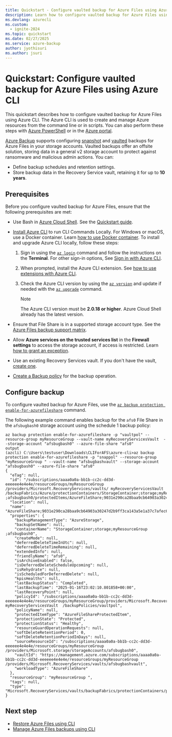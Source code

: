 ```yaml
---
title: Quickstart - Configure vaulted backup for Azure Files using Azure CLI
description: Learn how to configure vaulted backup for Azure Files using Azure CLI.
ms.devlang: azurecli
ms.custom:
  - ignite-2024
ms.topic: quickstart
ms.date: 02/27/2025
ms.service: azure-backup
author: jyothisuri
ms.author: jsuri
---
```


#  Quickstart: Configure vaulted backup for Azure Files using Azure CLI

This quickstart describes how to configure vaulted backup for Azure Files using Azure CLI. The Azure CLI is used to create and manage Azure resources from the command line or in scripts. You can also perform these steps with [Azure PowerShell](quick-backup-azure-files-vault-tier-powershell.md) or in the [Azure portal](quick-backup-azure-files-vault-tier-portal.md).

[Azure Backup](backup-overview.md) supports configuring [snapshot](azure-file-share-backup-overview.md?tabs=snapshot) and [vaulted](azure-file-share-backup-overview.md?tabs=vault-standard) backups for Azure Files in your storage accounts. Vaulted backups offer an offsite solution, storing data in a general v2 storage account to protect against ransomware and malicious admin actions. You can:

- Define backup schedules and retention settings.
- Store backup data in the Recovery Service vault, retaining it for up to **10 years**.

## Prerequisites

Before you configure vaulted backup for Azure Files, ensure that the following prerequisites are met:

- Use Bash in [Azure Cloud Shell](/azure/cloud-shell/overview). See the [Quickstart guide](/azure/cloud-shell/quickstart).

- [Install Azure CLI](/cli/azure/install-azure-cli) to run CLI Commands Locally. For Windows or macOS, use a Docker container. Learn [how to use Docker container](/cli/azure/run-azure-cli-docker).
  To install and upgrade Azure CLI locally, follow these steps:

  1. Sign in using the [`az login`](/cli/azure/reference-index#az-login) command and follow the instructions on the **Terminal**.
     For other sign-in options, See [Sign in with Azure CLI](/cli/azure/authenticate-azure-cli).
  1. When prompted, install the Azure CLI extension. See [how to use extensions with Azure CLI](/cli/azure/azure-cli-extensions-overview).
  1. Check the Azure CLI version  by using the [`az version`](/cli/azure/reference-index?#az-version) and update if needed with the [`az upgrade`](/cli/azure/reference-index?#az-upgrade) command.

     >[!Note]
     >The Azure CLI version must be **2.0.18 or higher**. Azure Cloud Shell already has the latest version.

- Ensure that File Share is in a supported storage account type. See the [Azure Files backup support matrix](azure-file-share-support-matrix.md).

- Allow **Azure services on the trusted services list**  in the **Firewall settings** to access the storage account, if access is restricted. Learn [how to grant an exception](/azure/storage/common/storage-network-security?tabs=azure-portal#manage-exceptions).
- Use an existing Recovery Services vault. If you don't have the vault, [create one](backup-afs-cli.md#create-a-recovery-services-vault).
- [Create a Backup policy](manage-afs-backup-cli.md?tabs=vault-standard#create-a-backup-policy) for the backup operation.

## Configure backup

To configure vaulted backup for Azure Files, use the [`az backup protection enable-for-azurefileshare`](/cli/azure/backup/protection#az-backup-protection-enable-for-azurefileshare) command.

The following example command enables backup for the `afs0` File Share in the `afsbugbash0` storage account using the schedule 1 backup policy:

```azurecli-interactive
az backup protection enable-for-azurefileshare -p "vaultpol" --resource-group myResourceGroup --vault-name myRecoveryServicesVault  --storage-account "afsbugbash0" --azure-file-share "afs0" 
output
(azcli) C:\Users\testuser\Downloads\CLIForAFS\azure-cli>az backup protection enable-for-azurefileshare -p "snappol" --resource-group "myResourceGroup " --vault-name "afsbugbashvault" --storage-account "afsbugbash0" --azure-file-share "afs0"
{
  "eTag": null,
  "id": "/subscriptions/aaaa0a0a-bb1b-cc2c-dd3d-eeeeee4e4e4e/resourceGroups/myResourceGroup /providers/Microsoft.RecoveryServices/vaults/ myRecoveryServicesVault  /backupFabrics/Azure/protectionContainers/StorageContainer;storage;myResourceGroup ;afsbugbash0/protectedItems/AzureFileShare;9031e290ca28baa9cb64903a30247d2b9ff3ca143a5e1a37c7afec6b2ff1a2e4",
  "location": null,
  "name": "AzureFileShare;9031e290ca28baa9cb64903a30247d2b9ff3ca143a5e1a37c7afec6b2ff1a2e4",
  "properties": {
    "backupManagementType": "AzureStorage",
    "backupSetName": null,
    "containerName": "StorageContainer;storage;myResourceGroup ;afsbugbash0",
    "createMode": null,
    "deferredDeleteTimeInUtc": null,
    "deferredDeleteTimeRemaining": null,
    "extendedInfo": null,
    "friendlyName": "afs0",
    "isArchiveEnabled": false,
    "isDeferredDeleteScheduleUpcoming": null,
    "isRehydrate": null,
    "isScheduledForDeferredDelete": null,
    "kpisHealths": null,
    "lastBackupStatus": "Completed",
    "lastBackupTime": "2025-01-16T23:02:10.801858+00:00",
    "lastRecoveryPoint": null,
    "policyId": "/subscriptions/aaaa0a0a-bb1b-cc2c-dd3d-eeeeee4e4e4e/resourceGroups/myResourceGroup/providers/Microsoft.RecoveryServices/vaults/ myRecoveryServicesVault  /backupPolicies/vaultpol",
    "policyName": null,
    "protectedItemType": "AzureFileShareProtectedItem",
    "protectionState": "Protected",
    "protectionStatus": "Healthy",
    "resourceGuardOperationRequests": null,
    "softDeleteRetentionPeriod": 0,
    "softDeleteRetentionPeriodInDays": null,
    "sourceResourceId": "/subscriptions/aaaa0a0a-bb1b-cc2c-dd3d-eeeeee4e4e4e/resourceGroups/myResourceGroup /providers/Microsoft.storage/storageAccounts/afsbugbash0",
    "vaultId": "https://management.azure.com/subscriptions/aaaa0a0a-bb1b-cc2c-dd3d-eeeeee4e4e4e/resourceGroups/myResourceGroup /providers/Microsoft.RecoveryServices/vaults/afsbugbashvault",
    "workloadType": "AzureFileShare"
  },
  "resourceGroup": "myResourceGroup ",
  "tags": null,
  "type": "Microsoft.RecoveryServices/vaults/backupFabrics/protectionContainers/protectedItems"
}
```

## Next step

- [Restore Azure Files using CLI](restore-afs-cli.md)
- [Manage Azure Files backups using CLI](manage-afs-backup-cli.md?tabs=vault-standard)


 






